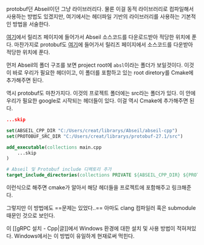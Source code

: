 protobuf던 Abseil이던 그냥 라이브러리다. 물론 이걸 동적 라이브러리로 컴파일해서 사용하는 방법도 있겠지만, 여기에서는 헤더파일 기반의 라이브러리를 사용하는 기본적인 방법을 서술한다.

[여기](https://github.com/abseil/abseil-cpp)에서 릴리즈 페이지에 들어가서 Abseil 소스코드를 다운로드받아 적당한 위치에 푼다.
마찬가지로 protobuf도 [여기](https://github.com/protocolbuffers/protobuf)에 들어가서 릴리즈 페이지에서 소스코드를 다운받아 적당한 위치에 푼다.

먼저 Abseil의 폴더 구조를 보면 project root에 `absl`이라는 폴더가 보일것이다. 이것이 바로 우리가 필요한 헤더이고, 이 폴더를 포함하고 있는 root diretory를 Cmake에 추가해주면 된다.

역시 protobuf도 마찬가지다. 이것의 프로젝트 폴더에는 src라는 폴더가 있다. 이 안에 우리가 필요한 google로 시작되는 헤더들이 있다.
이걸 역시 Cmake에 추가해주면 된다.
```cmake
...skip

set(ABSEIL_CPP_DIR "C:/Users/creat/librarys/Abseil/abseil-cpp")
set(PROTOBUF_SRC_DIR "C:/Users/creat/librarys/protobuf-27.1/src")

add_executable(collections main.cpp
	...skip
)

# Abseil 및 Protobuf include 디렉토리 추가
target_include_directories(collections PRIVATE ${ABSEIL_CPP_DIR} ${PROTOBUF_SRC_DIR})
```
이런식으로 해주면 cmake가 알아서 해당 헤더들을 프로젝트에 포함해주고 링크해준다.

그렇지만 이 방법에도 ==문제는 있었다..== 
아마도 clang 컴파일러 혹은 submodule 때문인 것으로 보인다.

이 [[gRPC 설치 - Cpp|글]]에서 Windows 환경에 대한 설치 및 사용 방법이 적혀져있다. Windows에서는 이 방법이 유일하게 현재로써 먹힌다.